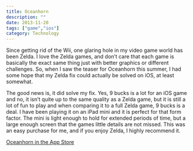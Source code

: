 ```yaml
---
title: Oceanhorn
description: ""
date: 2013-11-20
tags: ["game","ios"]
category: Technology
---
```


Since getting rid of the Wii, one glaring hole in my video game world has been Zelda. I love the Zelda games, and don’t care that each game is basically the exact same thing just with better graphics or different challenges. So, when I saw the teaser for Oceanhorn this summer, I had some hope that my Zelda fix could actually be solved on iOS, at least somewhat.

The good news is, it did solve my fix. Yes, 9 bucks is a lot for an iOS game and no, it isn’t quite up to the same quality as a Zelda game, but it is still a lot of fun to play and when comparing it to a full Zelda game, 9 bucks is a deal. I have been playing it on an iPad mini and it is perfect for that form factor. The mini is light enough to hold for extended periods of time, but a large enough screen that the games little details are not missed. This was an easy purchase for me, and if you enjoy Zelda, I highly recommend it.

[Oceanhorn in the App Store](https://itunes.apple.com/us/app/oceanhorn/id708196645?mt=8)